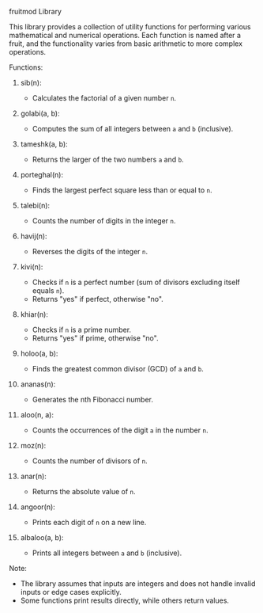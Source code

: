 fruitmod Library

This library provides a collection of utility functions for performing various mathematical and numerical operations.
Each function is named after a fruit, and the functionality varies from basic arithmetic to more complex operations.

Functions:

1. sib(n):

   - Calculates the factorial of a given number `n`.

2. golabi(a, b):

   - Computes the sum of all integers between `a` and `b` (inclusive).

3. tameshk(a, b):

   - Returns the larger of the two numbers `a` and `b`.

4. porteghal(n):

   - Finds the largest perfect square less than or equal to `n`.

5. talebi(n):

   - Counts the number of digits in the integer `n`.

6. havij(n):

   - Reverses the digits of the integer `n`.

7. kivi(n):

   - Checks if `n` is a perfect number (sum of divisors excluding itself equals `n`).
   - Returns "yes" if perfect, otherwise "no".

8. khiar(n):

   - Checks if `n` is a prime number.
   - Returns "yes" if prime, otherwise "no".

9. holoo(a, b):

   - Finds the greatest common divisor (GCD) of `a` and `b`.

10. ananas(n):

    - Generates the nth Fibonacci number.

11. aloo(n, a):

    - Counts the occurrences of the digit `a` in the number `n`.

12. moz(n):

    - Counts the number of divisors of `n`.

13. anar(n):

    - Returns the absolute value of `n`.

14. angoor(n):

    - Prints each digit of `n` on a new line.

15. albaloo(a, b):
    - Prints all integers between `a` and `b` (inclusive).

Note:

- The library assumes that inputs are integers and does not handle invalid inputs or edge cases explicitly.
- Some functions print results directly, while others return values.
